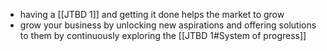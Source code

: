 - having a [[JTBD 1]] and getting it done helps the market to grow
- grow your business by unlocking new aspirations and offering solutions to them by continuously exploring the [[JTBD 1#System of progress]]